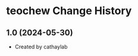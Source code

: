 teochew Change History
====================

1.0 (2024-05-30)
----------------
* Created by cathaylab
